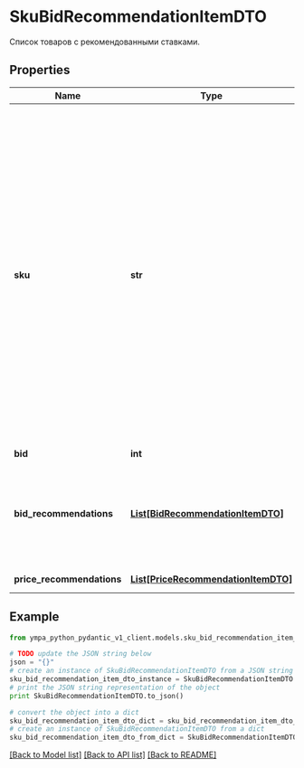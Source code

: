 # SkuBidRecommendationItemDTO

Список товаров с рекомендованными ставками.

## Properties
Name | Type | Description | Notes
------------ | ------------- | ------------- | -------------
**sku** | **str** | Ваш SKU — идентификатор товара в вашей системе.  Разрешена любая последовательность длиной до 255 знаков.  Правила использования SKU:  * У каждого товара SKU должен быть свой.  * SKU товара нельзя менять — можно только удалить товар и добавить заново с новым SKU.  * Уже заданный SKU нельзя освободить и использовать заново для другого товара. Каждый товар должен получать новый идентификатор, до того никогда не использовавшийся в вашем каталоге.  [Что такое SKU и как его назначать](https://yandex.ru/support/marketplace/assortment/add/index.html#fields)  | 
**bid** | **int** | Значение ставки. | 
**bid_recommendations** | [**List[BidRecommendationItemDTO]**](BidRecommendationItemDTO.md) | Список рекомендованных ставок с соответствующими долями показов. Чем больше ставка, тем большую долю показов она помогает получить.  | [optional] 
**price_recommendations** | [**List[PriceRecommendationItemDTO]**](PriceRecommendationItemDTO.md) | Рекомендованные цены. | [optional] 

## Example

```python
from ympa_python_pydantic_v1_client.models.sku_bid_recommendation_item_dto import SkuBidRecommendationItemDTO

# TODO update the JSON string below
json = "{}"
# create an instance of SkuBidRecommendationItemDTO from a JSON string
sku_bid_recommendation_item_dto_instance = SkuBidRecommendationItemDTO.from_json(json)
# print the JSON string representation of the object
print SkuBidRecommendationItemDTO.to_json()

# convert the object into a dict
sku_bid_recommendation_item_dto_dict = sku_bid_recommendation_item_dto_instance.to_dict()
# create an instance of SkuBidRecommendationItemDTO from a dict
sku_bid_recommendation_item_dto_from_dict = SkuBidRecommendationItemDTO.from_dict(sku_bid_recommendation_item_dto_dict)
```
[[Back to Model list]](../README.md#documentation-for-models) [[Back to API list]](../README.md#documentation-for-api-endpoints) [[Back to README]](../README.md)


